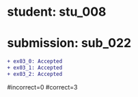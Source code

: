 # student: stu_008
# submission: sub_022

```diff
+ ex03_0: Accepted
+ ex03_1: Accepted
+ ex03_2: Accepted
```
#incorrect=0
#correct=3
